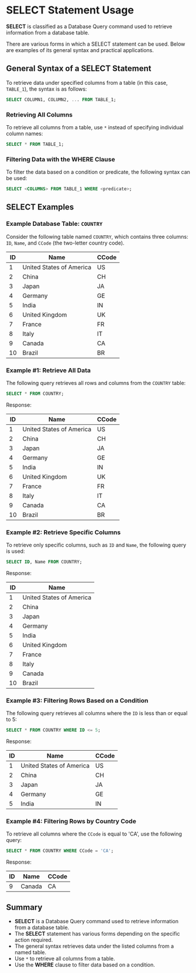 
# SELECT Statement Usage

**SELECT** is classified as a Database Query command used to retrieve information from a database table.

There are various forms in which a SELECT statement can be used. Below are examples of its general syntax and practical applications.

## General Syntax of a SELECT Statement
To retrieve data under specified columns from a table (in this case, `TABLE_1`), the syntax is as follows:

```sql
SELECT COLUMN1, COLUMN2, ... FROM TABLE_1;
```

### Retrieving All Columns
To retrieve all columns from a table, use `*` instead of specifying individual column names:

```sql
SELECT * FROM TABLE_1;
```

### Filtering Data with the WHERE Clause
To filter the data based on a condition or predicate, the following syntax can be used:

```sql
SELECT <COLUMNS> FROM TABLE_1 WHERE <predicate>;
```

## SELECT Examples

### Example Database Table: `COUNTRY`
Consider the following table named `COUNTRY`, which contains three columns: `ID`, `Name`, and `CCode` (the two-letter country code).

| ID  | Name                       | CCode |
| --- | -------------------------- | ----- |
| 1   | United States of America    | US    |
| 2   | China                      | CH    |
| 3   | Japan                      | JA    |
| 4   | Germany                    | GE    |
| 5   | India                      | IN    |
| 6   | United Kingdom             | UK    |
| 7   | France                     | FR    |
| 8   | Italy                      | IT    |
| 9   | Canada                     | CA    |
| 10  | Brazil                     | BR    |

### Example #1: Retrieve All Data
The following query retrieves all rows and columns from the `COUNTRY` table:

```sql
SELECT * FROM COUNTRY;
```

Response:

| ID  | Name                       | CCode |
| --- | -------------------------- | ----- |
| 1   | United States of America    | US    |
| 2   | China                      | CH    |
| 3   | Japan                      | JA    |
| 4   | Germany                    | GE    |
| 5   | India                      | IN    |
| 6   | United Kingdom             | UK    |
| 7   | France                     | FR    |
| 8   | Italy                      | IT    |
| 9   | Canada                     | CA    |
| 10  | Brazil                     | BR    |

### Example #2: Retrieve Specific Columns
To retrieve only specific columns, such as `ID` and `Name`, the following query is used:

```sql
SELECT ID, Name FROM COUNTRY;
```

Response:

| ID  | Name                       |
| --- | -------------------------- |
| 1   | United States of America    |
| 2   | China                      |
| 3   | Japan                      |
| 4   | Germany                    |
| 5   | India                      |
| 6   | United Kingdom             |
| 7   | France                     |
| 8   | Italy                      |
| 9   | Canada                     |
| 10  | Brazil                     |

### Example #3: Filtering Rows Based on a Condition
The following query retrieves all columns where the `ID` is less than or equal to 5:

```sql
SELECT * FROM COUNTRY WHERE ID <= 5;
```

Response:

| ID  | Name                       | CCode |
| --- | -------------------------- | ----- |
| 1   | United States of America    | US    |
| 2   | China                      | CH    |
| 3   | Japan                      | JA    |
| 4   | Germany                    | GE    |
| 5   | India                      | IN    |

### Example #4: Filtering Rows by Country Code
To retrieve all columns where the `CCode` is equal to 'CA', use the following query:

```sql
SELECT * FROM COUNTRY WHERE CCode = 'CA';
```

Response:

| ID  | Name   | CCode |
| --- | ------ | ----- |
| 9   | Canada | CA    |

## Summary
- **SELECT** is a Database Query command used to retrieve information from a database table.
- The **SELECT** statement has various forms depending on the specific action required.
- The general syntax retrieves data under the listed columns from a named table.
- Use `*` to retrieve all columns from a table.
- Use the **WHERE** clause to filter data based on a condition.

